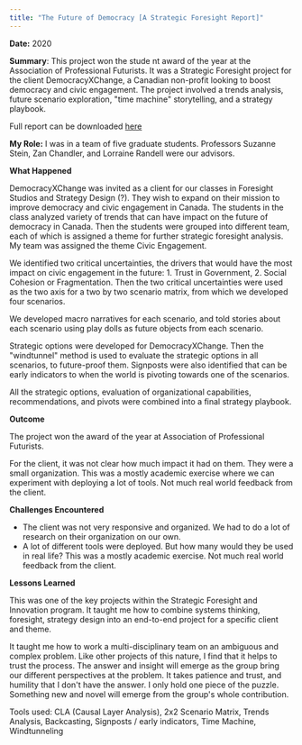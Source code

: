 ```yaml
---
title: "The Future of Democracy [A Strategic Foresight Report]"
---
```


**Date:** 2020

**Summary**: This project won the stude	nt award of the year at the Association of Professional Futurists. It was a Strategic Foresight project for the client DemocracyXChange, a Canadian non-profit looking to boost democracy and civic engagement. The project involved a trends analysis, future scenario exploration, "time machine" storytelling, and a strategy playbook. 

Full report can be downloaded [here](https://drive.google.com/file/d/192oKy3B9Rj6eTxpoNmqP16F0Cx9kMWmT/view?usp=sharing)

**My Role:** I was in a team of five graduate students. Professors Suzanne Stein, Zan Chandler, and Lorraine Randell were our advisors. 

**What Happened**

DemocracyXChange was invited as a client for our classes in Foresight Studios and Strategy Design (?). They wish to expand on their mission to improve democracy and civic engagement in Canada. The students in the class analyzed variety of trends that can have impact on the future of democracy in Canada. Then the students were grouped into different team, each of which is assigned a theme for further strategic foresight analysis. My team was assigned the theme Civic Engagement. 

We identified two critical uncertainties, the drivers that would have the most impact on civic engagement in the future: 1. Trust in Government, 2. Social Cohesion or Fragmentation. Then the two critical uncertainties were used as the two axis for a two by two scenario matrix, from which we developed four scenarios. 

We developed macro narratives for each scenario, and told stories about each scenario using play dolls as future objects from each scenario. 

Strategic options were developed for DemocracyXChange. Then the "windtunnel" method is used to evaluate the strategic options in all scenarios, to future-proof them. Signposts were also identified that can be early indicators to when the world is pivoting towards one of the scenarios. 

All the strategic options, evaluation of organizational capabilities, recommendations, and pivots were combined into a final strategy playbook.

**Outcome**

The project won the award of the year at Association of Professional Futurists. 

For the client, it was not clear how much impact it had on them. They were a small organization. This was a mostly academic exercise where we can experiment with deploying a lot of tools. Not much real world feedback from the client. 

**Challenges Encountered**

- The client was not very responsive and organized. We had to do a lot of research on their organization on our own. 
- A lot of different tools were deployed. But how many would they be used in real life? This was a mostly academic exercise. Not much real world feedback from the client. 

**Lessons Learned**

This was one of the key projects within the Strategic Foresight and Innovation program. It taught me how to combine systems thinking, foresight, strategy design into an end-to-end project for a specific client and theme.

It taught me how to work a multi-disciplinary team on an ambiguous and complex problem. Like other projects of this nature, I find that it helps to trust the process. The answer and insight will emerge as the group bring our different perspectives at the problem. It takes patience and trust, and humility that I don't have the answer. I only hold one piece of the puzzle. Something new and novel will emerge from the group's whole contribution. 

Tools used: CLA (Causal Layer Analysis), 2x2 Scenario Matrix, Trends Analysis, Backcasting, Signposts / early indicators, Time Machine, Windtunneling